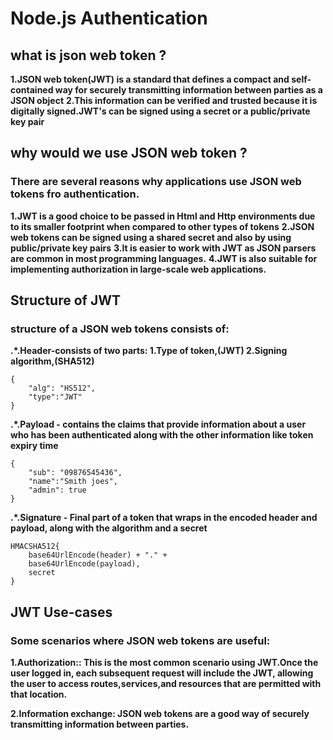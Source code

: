 # Node.js Authentication

## what is json web token ?

**1.JSON web token(JWT) is a standard that defines a compact and self-contained way for securely transmitting information between parties as a JSON object**
**2.This information can be verified and trusted because it is digitally signed.JWT's can be signed using a secret or a public/private key pair**

## why would we use JSON web token ?
### There are several reasons why applications use JSON web tokens fro authentication.
**1.JWT is a good choice to be passed in Html and Http environments due to its smaller footprint when compared to other types of tokens**
**2.JSON web tokens can be signed using a shared secret and also by using public/private key pairs**
**3.It is easier to work with JWT as JSON parsers are common in most programming languages.**
**4.JWT is also suitable for implementing authorization in large-scale web applications.**

## Structure of JWT

### structure of a JSON web tokens consists of:
**.*.Header-consists of two parts: 1.Type of token,(JWT) 2.Signing algorithm,(SHA512)**
```Example
{
    "alg": "HS512",
    "type":"JWT"
}
```
**.*.Payload - contains the claims that provide information about a user who has been authenticated along with the other information like token expiry time**
```Example
{
    "sub": "09876545436",
    "name":"Smith joes",
    "admin": true
}
```
**.*.Signature - Final part of a token that wraps in the encoded header and payload, along with the algorithm and a secret**
```Example
HMACSHA512{
    base64UrlEncode(header) + "." +
    base64UrlEncode(payload),
    secret
}
```

## JWT Use-cases

### Some scenarios where JSON web tokens are useful:

**1.Authorization:: This is the most common scenario using JWT.Once the user logged in, each subsequent request will include the JWT, allowing the user to access routes,services,and resources that are permitted with that location.**

**2.Information exchange: JSON web  tokens are a good way of securely transmitting information between parties.**